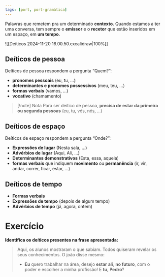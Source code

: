 ```yaml
---
tags: [port, port-gramática]
---
```


Palavras que remetem pra um determinado **contexto**. Quando estamos a ter uma conversa, tem sempre o **emissor** e o **recetor** que estão inseridos em um espaço, em **um tempo**.

![[Deíticos 2024-11-20 16.00.50.excalidraw|100%]]

## Deíticos de pessoa
Deíticos de pessoa respondem a pergunta “Quem?”:
- **pronomes pessoais** (eu, tu, …)
- **determinantes e pronomes possessivos** (meu, teu, …)
- **formas verbais** (vamos, …)
- **vocativo** (chamamento)
> [!note] Nota
> Para ser deítico de pessoa, **precisa de estar da primeira ou segunda pessoas** (eu, tu, vós, nós, …)

## Deíticos de espaço

Deíticos de espaço respondem a pergunta “Onde?”:
- **Expressões de lugar** (Nesta sala, …)
- **Advérbios de lugar** (Aqui, Ali, …)
- **Determinantes demonstrativos** (Esta, essa, aquela)
- **formas verbais** que indiquem **movimento** ou **permanência** (ir, vir, andar, correr, ficar, estar, …)
## Deíticos de tempo
- **Formas verbais**
- **Expressões de tempo** (depois de algum tempo)
- **Advérbios de tempo** (já, agora, ontem)

# Exercício

**Identifica os deíticos presentes na frase apresentada:**

> Aqui, os alunos mostraram o que sabiam. Todos quiseram revelar os seus
> conhecimentos. O joão disse mesmo:
> - **Eu** quero trabalhar na área, desejo **estar** **ali**, **no futuro**, com o poder e escolher a minha profissão! E **tu**, **Pedro**?

